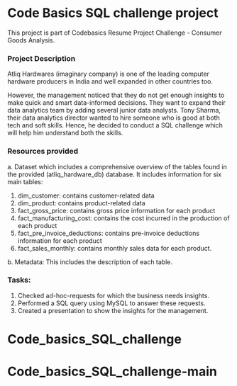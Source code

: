 # Code Basics SQL challenge project

This project is part of Codebasics Resume Project Challenge - Consumer Goods Analysis.

### Project Description

Atliq Hardwares (imaginary company) is one of the leading computer hardware producers in India and well expanded in other countries too.

However, the management noticed that they do not get enough insights to make quick and smart data-informed decisions. They want to expand their data analytics team by adding several junior data analysts. Tony Sharma, their data analytics director wanted to hire someone who is good at both tech and soft skills. Hence, he decided to conduct a SQL challenge which will help him understand both the skills.

### Resources provided

a.   Dataset which includes a comprehensive overview of the tables found in the provided (atliq_hardware_db) database. It includes information for six main tables:

1. dim_customer: contains customer-related data
2. dim_product: contains product-related data
3. fact_gross_price: contains gross price information for each product
4. fact_manufacturing_cost: contains the cost incurred in the production of each product
5. fact_pre_invoice_deductions: contains pre-invoice deductions information for each product
6. fact_sales_monthly: contains monthly sales data for each product.

b.    Metadata: This includes the description of each table.

### Tasks:  

1.    Checked ad-hoc-requests for which the business needs insights.
2.    Performed a SQL query using MySQL to answer these requests. 
3.    Created a presentation to show the insights for the management.
# Code_basics_SQL_challenge
# Code_basics_SQL_challenge-main
